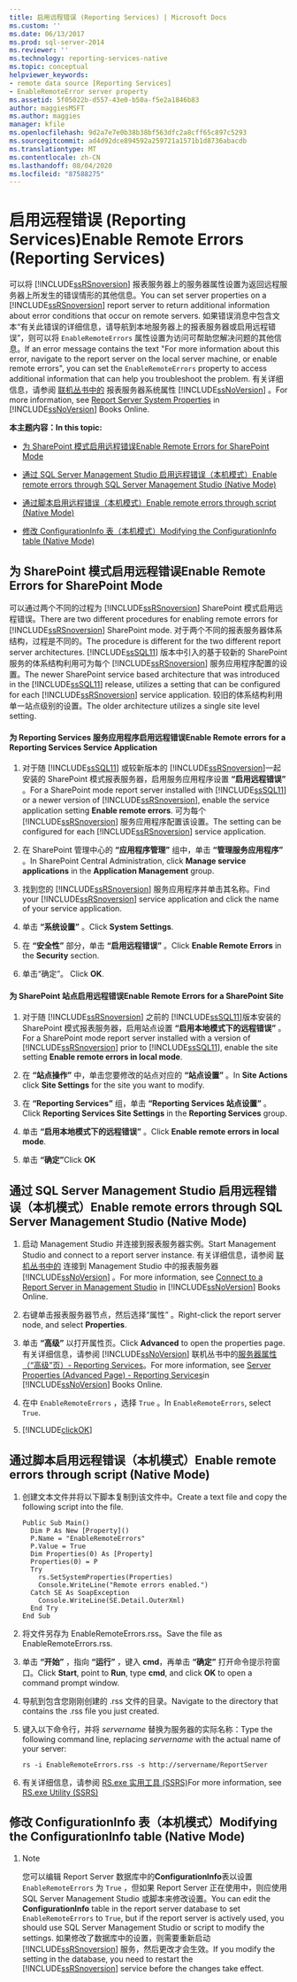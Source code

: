 ```yaml
---
title: 启用远程错误 (Reporting Services) | Microsoft Docs
ms.custom: ''
ms.date: 06/13/2017
ms.prod: sql-server-2014
ms.reviewer: ''
ms.technology: reporting-services-native
ms.topic: conceptual
helpviewer_keywords:
- remote data source [Reporting Services]
- EnableRemoteError server property
ms.assetid: 5f05022b-d557-43e0-b50a-f5e2a1846b83
author: maggiesMSFT
ms.author: maggies
manager: kfile
ms.openlocfilehash: 9d2a7e7e0b38b38bf563dfc2a8cff65c897c5293
ms.sourcegitcommit: ad4d92dce894592a259721a1571b1d8736abacdb
ms.translationtype: MT
ms.contentlocale: zh-CN
ms.lasthandoff: 08/04/2020
ms.locfileid: "87588275"
---
```

# <a name="enable-remote-errors-reporting-services"></a><span data-ttu-id="94ad2-102">启用远程错误 (Reporting Services)</span><span class="sxs-lookup"><span data-stu-id="94ad2-102">Enable Remote Errors (Reporting Services)</span></span>
  <span data-ttu-id="94ad2-103">可以将 [!INCLUDE[ssRSnoversion](../../includes/ssrsnoversion-md.md)] 报表服务器上的服务器属性设置为返回远程服务器上所发生的错误情形的其他信息。</span><span class="sxs-lookup"><span data-stu-id="94ad2-103">You can set server properties on a [!INCLUDE[ssRSnoversion](../../includes/ssrsnoversion-md.md)] report server to return additional information about error conditions that occur on remote servers.</span></span> <span data-ttu-id="94ad2-104">如果错误消息中包含文本“有关此错误的详细信息，请导航到本地服务器上的报表服务器或启用远程错误”，则可以将 `EnableRemoteErrors` 属性设置为访问可帮助您解决问题的其他信息。</span><span class="sxs-lookup"><span data-stu-id="94ad2-104">If an error message contains the text "For more information about this error, navigate to the report server on the local server machine, or enable remote errors", you can set the `EnableRemoteErrors` property to access additional information that can help you troubleshoot the problem.</span></span> <span data-ttu-id="94ad2-105">有关详细信息，请参阅 [联机丛书中的](../report-server-web-service/net-framework/reporting-services-properties-report-server-system-properties.md) 报表服务器系统属性 [!INCLUDE[ssNoVersion](../../includes/ssnoversion-md.md)] 。</span><span class="sxs-lookup"><span data-stu-id="94ad2-105">For more information, see [Report Server System Properties](../report-server-web-service/net-framework/reporting-services-properties-report-server-system-properties.md) in [!INCLUDE[ssNoVersion](../../includes/ssnoversion-md.md)] Books Online.</span></span>  
  
 <span data-ttu-id="94ad2-106">**本主题内容：**</span><span class="sxs-lookup"><span data-stu-id="94ad2-106">**In this topic:**</span></span>  
  
-   [<span data-ttu-id="94ad2-107">为 SharePoint 模式启用远程错误</span><span class="sxs-lookup"><span data-stu-id="94ad2-107">Enable Remote Errors for SharePoint Mode</span></span>](#bkmk_sharepoint)  
  
-   [<span data-ttu-id="94ad2-108">通过 SQL Server Management Studio 启用远程错误（本机模式）</span><span class="sxs-lookup"><span data-stu-id="94ad2-108">Enable remote errors through SQL Server Management Studio (Native Mode)</span></span>](#bkmk_mgtStudio)  
  
-   [<span data-ttu-id="94ad2-109">通过脚本启用远程错误（本机模式）</span><span class="sxs-lookup"><span data-stu-id="94ad2-109">Enable remote errors through script (Native Mode)</span></span>](#bkmk_script)  
  
-   [<span data-ttu-id="94ad2-110">修改 ConfigurationInfo 表（本机模式）</span><span class="sxs-lookup"><span data-stu-id="94ad2-110">Modifying the ConfigurationInfo table (Native Mode)</span></span>](#bkmk_ConfigurationInfo)  
  
##  <a name="enable-remote-errors-for-sharepoint-mode"></a><a name="bkmk_sharepoint"></a> <span data-ttu-id="94ad2-111">为 SharePoint 模式启用远程错误</span><span class="sxs-lookup"><span data-stu-id="94ad2-111">Enable Remote Errors for SharePoint Mode</span></span>  
 <span data-ttu-id="94ad2-112">可以通过两个不同的过程为 [!INCLUDE[ssRSnoversion](../../includes/ssrsnoversion-md.md)] SharePoint 模式启用远程错误。</span><span class="sxs-lookup"><span data-stu-id="94ad2-112">There are two different procedures for enabling remote errors for [!INCLUDE[ssRSnoversion](../../includes/ssrsnoversion-md.md)] SharePoint mode.</span></span> <span data-ttu-id="94ad2-113">对于两个不同的报表服务器体系结构，过程是不同的。</span><span class="sxs-lookup"><span data-stu-id="94ad2-113">The procedure is different for the two different report server architectures.</span></span> <span data-ttu-id="94ad2-114">[!INCLUDE[ssSQL11](../../includes/sssql11-md.md)] 版本中引入的基于较新的 SharePoint 服务的体系结构利用可为每个 [!INCLUDE[ssRSnoversion](../../includes/ssrsnoversion-md.md)] 服务应用程序配置的设置。</span><span class="sxs-lookup"><span data-stu-id="94ad2-114">The newer SharePoint service based architecture that was introduced in the [!INCLUDE[ssSQL11](../../includes/sssql11-md.md)] release, utilizes a setting that can be configured for each [!INCLUDE[ssRSnoversion](../../includes/ssrsnoversion-md.md)] service application.</span></span> <span data-ttu-id="94ad2-115">较旧的体系结构利用单一站点级别的设置。</span><span class="sxs-lookup"><span data-stu-id="94ad2-115">The older architecture utilizes a single site level setting.</span></span>  
  
#### <a name="enable-remote-errors-for-a-reporting-services-service-application"></a><span data-ttu-id="94ad2-116">为 Reporting Services 服务应用程序启用远程错误</span><span class="sxs-lookup"><span data-stu-id="94ad2-116">Enable Remote errors for a Reporting Services Service Application</span></span>  
  
1.  <span data-ttu-id="94ad2-117">对于随 [!INCLUDE[ssSQL11](../../includes/sssql11-md.md)] 或较新版本的 [!INCLUDE[ssRSnoversion](../../includes/ssrsnoversion-md.md)]一起安装的 SharePoint 模式报表服务器，启用服务应用程序设置 **“启用远程错误”** 。</span><span class="sxs-lookup"><span data-stu-id="94ad2-117">For a SharePoint mode report server installed with [!INCLUDE[ssSQL11](../../includes/sssql11-md.md)] or a newer version of [!INCLUDE[ssRSnoversion](../../includes/ssrsnoversion-md.md)], enable the service application setting **Enable remote errors**.</span></span> <span data-ttu-id="94ad2-118">可为每个 [!INCLUDE[ssRSnoversion](../../includes/ssrsnoversion-md.md)] 服务应用程序配置该设置。</span><span class="sxs-lookup"><span data-stu-id="94ad2-118">The setting can be configured for each [!INCLUDE[ssRSnoversion](../../includes/ssrsnoversion-md.md)] service application.</span></span>  
  
2.  <span data-ttu-id="94ad2-119">在 SharePoint 管理中心的 **“应用程序管理”** 组中，单击 **“管理服务应用程序”** 。</span><span class="sxs-lookup"><span data-stu-id="94ad2-119">In SharePoint Central Administration, click **Manage service applications** in the **Application Management** group.</span></span>  
  
3.  <span data-ttu-id="94ad2-120">找到您的 [!INCLUDE[ssRSnoversion](../../includes/ssrsnoversion-md.md)] 服务应用程序并单击其名称。</span><span class="sxs-lookup"><span data-stu-id="94ad2-120">Find your [!INCLUDE[ssRSnoversion](../../includes/ssrsnoversion-md.md)] service application and click the name of your service application.</span></span>  
  
4.  <span data-ttu-id="94ad2-121">单击 **“系统设置”** 。</span><span class="sxs-lookup"><span data-stu-id="94ad2-121">Click **System Settings**.</span></span>  
  
5.  <span data-ttu-id="94ad2-122">在 **“安全性”** 部分，单击 **“启用远程错误”** 。</span><span class="sxs-lookup"><span data-stu-id="94ad2-122">Click **Enable Remote Errors** in the **Security** section.</span></span>  
  
6.  <span data-ttu-id="94ad2-123">单击“确定”。 </span><span class="sxs-lookup"><span data-stu-id="94ad2-123">Click **OK**.</span></span>  
  
#### <a name="enable-remote-errors-for-a-sharepoint-site"></a><span data-ttu-id="94ad2-124">为 SharePoint 站点启用远程错误</span><span class="sxs-lookup"><span data-stu-id="94ad2-124">Enable Remote Errors for a SharePoint Site</span></span>  
  
1.  <span data-ttu-id="94ad2-125">对于随 [!INCLUDE[ssRSnoversion](../../includes/ssrsnoversion-md.md)] 之前的 [!INCLUDE[ssSQL11](../../includes/sssql11-md.md)]版本安装的 SharePoint 模式报表服务器，启用站点设置 **“启用本地模式下的远程错误”** 。</span><span class="sxs-lookup"><span data-stu-id="94ad2-125">For a SharePoint mode report server installed with a version of [!INCLUDE[ssRSnoversion](../../includes/ssrsnoversion-md.md)] prior to [!INCLUDE[ssSQL11](../../includes/sssql11-md.md)], enable the site setting **Enable remote errors in local mode**.</span></span>  
  
2.  <span data-ttu-id="94ad2-126">在 **“站点操作”** 中，单击您要修改的站点对应的 **“站点设置”** 。</span><span class="sxs-lookup"><span data-stu-id="94ad2-126">In **Site Actions** click **Site Settings** for the site you want to modify.</span></span>  
  
3.  <span data-ttu-id="94ad2-127">在 **“Reporting Services”** 组，单击 **“Reporting Services 站点设置”** 。</span><span class="sxs-lookup"><span data-stu-id="94ad2-127">Click **Reporting Services Site Settings** in the **Reporting Services** group.</span></span>  
  
4.  <span data-ttu-id="94ad2-128">单击 **“启用本地模式下的远程错误”** 。</span><span class="sxs-lookup"><span data-stu-id="94ad2-128">Click **Enable remote errors in local mode**.</span></span>  
  
5.  <span data-ttu-id="94ad2-129">单击 **“确定”**</span><span class="sxs-lookup"><span data-stu-id="94ad2-129">Click **OK**</span></span>  
  
##  <a name="enable-remote-errors-through-sql-server-management-studio-native-mode"></a><a name="bkmk_mgtStudio"></a> <span data-ttu-id="94ad2-130">通过 SQL Server Management Studio 启用远程错误（本机模式）</span><span class="sxs-lookup"><span data-stu-id="94ad2-130">Enable remote errors through SQL Server Management Studio (Native Mode)</span></span>  
  
1.  <span data-ttu-id="94ad2-131">启动 Management Studio 并连接到报表服务器实例。</span><span class="sxs-lookup"><span data-stu-id="94ad2-131">Start Management Studio and connect to a report server instance.</span></span> <span data-ttu-id="94ad2-132">有关详细信息，请参阅 [联机丛书中的](../tools/connect-to-a-report-server-in-management-studio.md) 连接到 Management Studio 中的报表服务器 [!INCLUDE[ssNoVersion](../../includes/ssnoversion-md.md)] 。</span><span class="sxs-lookup"><span data-stu-id="94ad2-132">For more information, see [Connect to a Report Server in Management Studio](../tools/connect-to-a-report-server-in-management-studio.md) in [!INCLUDE[ssNoVersion](../../includes/ssnoversion-md.md)] Books Online.</span></span>  
  
2.  <span data-ttu-id="94ad2-133">右键单击报表服务器节点，然后选择“属性”  。</span><span class="sxs-lookup"><span data-stu-id="94ad2-133">Right-click the report server node, and select **Properties**.</span></span>  
  
3.  <span data-ttu-id="94ad2-134">单击 **“高级”** 以打开属性页。</span><span class="sxs-lookup"><span data-stu-id="94ad2-134">Click **Advanced** to open the properties page.</span></span> <span data-ttu-id="94ad2-135">有关详细信息，请参阅 [!INCLUDE[ssNoVersion](../../includes/ssnoversion-md.md)] 联机丛书中的[服务器属性（“高级”页）- Reporting Services](../tools/server-properties-advanced-page-reporting-services.md)。</span><span class="sxs-lookup"><span data-stu-id="94ad2-135">For more information, see [Server Properties &#40;Advanced Page&#41; - Reporting Services](../tools/server-properties-advanced-page-reporting-services.md)in [!INCLUDE[ssNoVersion](../../includes/ssnoversion-md.md)] Books Online.</span></span>  
  
4.  <span data-ttu-id="94ad2-136">在中 `EnableRemoteErrors` ，选择 `True` 。</span><span class="sxs-lookup"><span data-stu-id="94ad2-136">In `EnableRemoteErrors`, select `True`.</span></span>  
  
5.  [!INCLUDE[clickOK](../../includes/clickok-md.md)]  
  
##  <a name="enable-remote-errors-through-script-native-mode"></a><a name="bkmk_script"></a> <span data-ttu-id="94ad2-137">通过脚本启用远程错误（本机模式）</span><span class="sxs-lookup"><span data-stu-id="94ad2-137">Enable remote errors through script (Native Mode)</span></span>  
  
1.  <span data-ttu-id="94ad2-138">创建文本文件并将以下脚本复制到该文件中。</span><span class="sxs-lookup"><span data-stu-id="94ad2-138">Create a text file and copy the following script into the file.</span></span>  
  
    ```  
    Public Sub Main()  
      Dim P As New [Property]()  
      P.Name = "EnableRemoteErrors"  
      P.Value = True  
      Dim Properties(0) As [Property]  
      Properties(0) = P  
      Try  
        rs.SetSystemProperties(Properties)  
        Console.WriteLine("Remote errors enabled.")  
      Catch SE As SoapException  
        Console.WriteLine(SE.Detail.OuterXml)  
      End Try  
    End Sub  
    ```  
  
2.  <span data-ttu-id="94ad2-139">将文件另存为 EnableRemoteErrors.rss。</span><span class="sxs-lookup"><span data-stu-id="94ad2-139">Save the file as EnableRemoteErrors.rss.</span></span>  
  
3.  <span data-ttu-id="94ad2-140">单击 **“开始”** ，指向 **“运行”** ，键入 **cmd**，再单击 **“确定”** 打开命令提示符窗口。</span><span class="sxs-lookup"><span data-stu-id="94ad2-140">Click **Start**, point to **Run**, type **cmd**, and click **OK** to open a command prompt window.</span></span>  
  
4.  <span data-ttu-id="94ad2-141">导航到包含您刚刚创建的 .rss 文件的目录。</span><span class="sxs-lookup"><span data-stu-id="94ad2-141">Navigate to the directory that contains the .rss file you just created.</span></span>  
  
5.  <span data-ttu-id="94ad2-142">键入以下命令行，并将 *servername* 替换为服务器的实际名称：</span><span class="sxs-lookup"><span data-stu-id="94ad2-142">Type the following command line, replacing *servername* with the actual name of your server:</span></span>  
  
    ```  
    rs -i EnableRemoteErrors.rss -s http://servername/ReportServer  
    ```  
  
6.  <span data-ttu-id="94ad2-143">有关详细信息，请参阅 [RS.exe 实用工具 (SSRS)](../tools/rs-exe-utility-ssrs.md)</span><span class="sxs-lookup"><span data-stu-id="94ad2-143">For more information, see [RS.exe Utility &#40;SSRS&#41;](../tools/rs-exe-utility-ssrs.md)</span></span>  
  
##  <a name="modifying-the-configurationinfo-table-native-mode"></a><a name="bkmk_ConfigurationInfo"></a> <span data-ttu-id="94ad2-144">修改 ConfigurationInfo 表（本机模式）</span><span class="sxs-lookup"><span data-stu-id="94ad2-144">Modifying the ConfigurationInfo table (Native Mode)</span></span>  
  
1.  > [!NOTE]  
    >  <span data-ttu-id="94ad2-145">您可以编辑 Report Server 数据库中的**ConfigurationInfo**表以设置 `EnableRemoteErrors` 为 `True` ，但如果 Report Server 正在使用中，则应使用 SQL Server Management Studio 或脚本来修改设置。</span><span class="sxs-lookup"><span data-stu-id="94ad2-145">You can edit the **ConfigurationInfo** table in the report server database to set `EnableRemoteErrors` to `True`, but if the report server is actively used, you should use SQL Server Management Studio or script to modify the settings.</span></span> <span data-ttu-id="94ad2-146">如果修改了数据库中的设置，则需要重新启动 [!INCLUDE[ssRSnoversion](../../includes/ssrsnoversion-md.md)] 服务，然后更改才会生效。</span><span class="sxs-lookup"><span data-stu-id="94ad2-146">If you modify the setting in the database, you need to restart the [!INCLUDE[ssRSnoversion](../../includes/ssrsnoversion-md.md)] service before the changes take effect.</span></span>  
  
  
